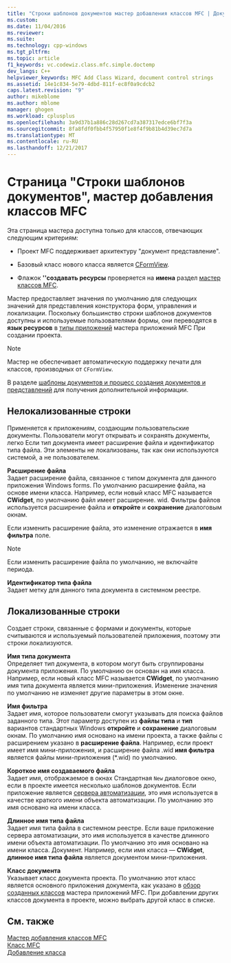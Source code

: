 ```yaml
---
title: "Строки шаблонов документов мастер добавления классов MFC | Документы Microsoft"
ms.custom: 
ms.date: 11/04/2016
ms.reviewer: 
ms.suite: 
ms.technology: cpp-windows
ms.tgt_pltfrm: 
ms.topic: article
f1_keywords: vc.codewiz.class.mfc.simple.doctemp
dev_langs: C++
helpviewer_keywords: MFC Add Class Wizard, document control strings
ms.assetid: 14e1c834-5e79-4dbd-811f-ec8f0a9cdcb2
caps.latest.revision: "9"
author: mikeblome
ms.author: mblome
manager: ghogen
ms.workload: cplusplus
ms.openlocfilehash: 3a9d37b1a886c28d267cd7a387317edce6bf7f3a
ms.sourcegitcommit: 8fa8fdf0fbb4f57950f1e8f4f9b81b4d39ec7d7a
ms.translationtype: MT
ms.contentlocale: ru-RU
ms.lasthandoff: 12/21/2017
---
```

# <a name="document-template-strings-mfc-add-class-wizard"></a>Страница "Строки шаблонов документов", мастер добавления классов MFC
Эта страница мастера доступна только для классов, отвечающих следующим критериям:  
  
-   Проект MFC поддерживает архитектуру "документ представление".  
  
-   Базовый класс нового класса является [CFormView](../../mfc/reference/cformview-class.md).  
  
-   Флажок **\''создавать ресурсы** проверяется на **имена** раздел [мастер классов MFC](../../mfc/reference/mfc-add-class-wizard.md).  
  
 Мастер предоставляет значения по умолчанию для следующих значений для представления конструктора форм, управления и локализации. Поскольку большинство строки шаблонов документов доступны и используемые пользователями формы, они переводятся в **язык ресурсов** в [типы приложений](../../mfc/reference/application-type-mfc-application-wizard.md) мастера приложений MFC При создании проекта.  
  
> [!NOTE]
>  Мастер не обеспечивает автоматическую поддержку печати для классов, производных от `CFormView`.  
  
 В разделе [шаблоны документов и процесс создания документов и представлений](../../mfc/document-templates-and-the-document-view-creation-process.md) для получения дополнительной информации.  
  
## <a name="nonlocalized-strings"></a>Нелокализованные строки  
 Применяется к приложениям, создающим пользовательские документы. Пользователи могут открывать и сохранять документы, легко Если тип документа имеет расширение файла и идентификатор типа файла. Эти элементы не локализованы, так как они используются системой, а не пользователем.  
  
 **Расширение файла**  
 Задает расширение файла, связанное с типом документа для данного приложения Windows forms. По умолчанию расширение файла, на основе имени класса. Например, если новый класс MFC называется **CWidget**, по умолчанию файл имеет расширение. wid. Фильтры файлов используется расширение файла и **откройте** и **сохранение** диалоговым окнам.  
  
 Если изменить расширение файла, это изменение отражается в **имя фильтра** поле.  
  
> [!NOTE]
>  Если изменить расширение файла по умолчанию, не включайте периода.  
  
 **Идентификатор типа файла**  
 Задает метку для данного типа документа в системном реестре.  
  
## <a name="localized-strings"></a>Локализованные строки  
 Создает строки, связанные с формами и документы, которые считываются и используемый пользователей приложения, поэтому эти строки локализуются.  
  
 **Имя типа документа**  
 Определяет тип документа, в котором могут быть сгруппированы документа приложения. По умолчанию он основан на имя класса. Например, если новый класс MFC называется **CWidget**, по умолчанию имя типа документа является мини-приложения. Изменение значения по умолчанию не изменяет другие параметры в этом окне.  
  
 **Имя фильтра**  
 Задает имя, которое пользователи смогут указывать для поиска файлов заданного типа. Этот параметр доступен из **файлы типа** и **тип** вариантов стандартных Windows **откройте** и **сохранение** диалоговым окнам. По умолчанию имя основано на имени проекта, а также файлы с расширением указано в **расширение файла**. Например, если проект имеет имя мини-приложения, и расширение файла .wid **имя фильтра** является файлы мини-приложения (*.wid) по умолчанию.  
  
 **Короткое имя создаваемого файла**  
 Задает имя, отображаемое в окнах Стандартная `New` диалоговое окно, если в проекте имеется несколько шаблонов документов. Если приложение является [сервера автоматизации](../../mfc/automation-servers.md), это имя используется в качестве краткого имени объекта автоматизации. По умолчанию это имя основано на имени класса.  
  
 **Длинное имя типа файла**  
 Задает имя типа файла в системном реестре. Если ваше приложение сервера автоматизации, это имя используется в качестве длинного имени объекта автоматизации. По умолчанию это имя основано на имени класса. Документ. Например, если имя класса — **CWidget**, **длинное имя типа файла** является документом мини-приложения.  
  
 **Класс документа**  
 Указывает класс документа проекта. По умолчанию этот класс является основного приложения документа, как указано в [обзор созданных классов](../../mfc/reference/generated-classes-mfc-application-wizard.md) мастера приложений MFC. При добавлении других классов документа в проекте, можно выбрать другой класс в списке.  
  
## <a name="see-also"></a>См. также  
 [Мастер добавления классов MFC](../../mfc/reference/mfc-add-class-wizard.md)   
 [Класс MFC](../../mfc/reference/adding-an-mfc-class.md)   
 [Добавление класса](../../ide/adding-a-class-visual-cpp.md)

